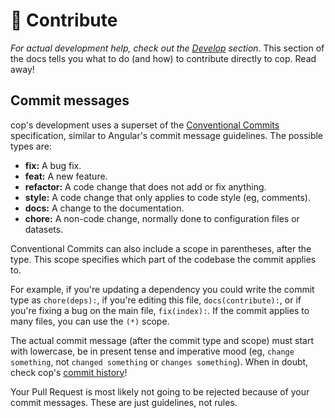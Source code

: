 # 🤝 Contribute

_For actual development help, check out the [Develop][docs/develop] section_. This section of the docs tells you what to do (and how) to contribute directly to cop. Read away!

## Commit messages

cop's development uses a superset of the [Conventional Commits][conventional-commits] specification, similar to Angular's commit message guidelines. The possible types are:

-   **fix:** A bug fix.
-   **feat:** A new feature.
-   **refactor:** A code change that does not add or fix anything.
-   **style:** A code change that only applies to code style (eg, comments).
-   **docs:** A change to the documentation.
-   **chore:** A non-code change, normally done to configuration files or datasets.

Conventional Commits can also include a scope in parentheses, after the type. This scope specifies which part of the codebase the commit applies to.

For example, if you're updating a dependency you could write the commit type as `chore(deps):`, if you're editing this file, `docs(contribute):`, or if you're fixing a bug on the main file, `fix(index):`. If the commit applies to many files, you can use the `(*)` scope.

The actual commit message (after the commit type and scope) must start with lowercase, be in present tense and imperative mood (eg, `change something`, not `changed something` or `changes something`). When in doubt, check cop's [commit history][history]!

Your Pull Request is most likely not going to be rejected because of your commit messages. These are just guidelines, not rules.

<!-- references -->

[docs/develop]: https://github.com/cAttte/cop/blob/master/docs/develop.md
[conventional-commits]: https://www.conventionalcommits.org/en/v1.0.0/
[history]: https://github.com/cAttte/cop/commits/master

